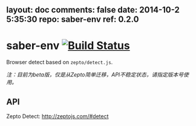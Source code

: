 layout: doc
comments: false
date: 2014-10-2 5:35:30
repo: saber-env
ref: 0.2.0
---

# saber-env [![Build Status](https://travis-ci.org/ecomfe/saber-env.png)](https://travis-ci.org/ecomfe/saber-env)

Browser detect based on `zepto/detect.js`.

_注：目前为beta版，仅是从Zepto简单迁移，API不稳定状态，请指定版本号使用。_

## API

Zepto Detect: http://zeptojs.com/#detect